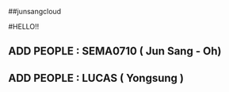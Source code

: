 ##junsangcloud

#HELLO!!

## ADD PEOPLE : SEMA0710 ( Jun Sang - Oh)

## ADD PEOPLE : LUCAS ( Yongsung )